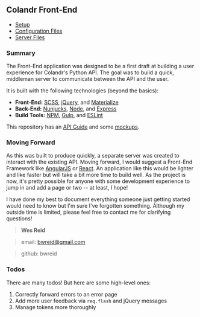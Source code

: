 ## Colandr Front-End

* [Setup](../readme.md)
* [Configuration Files](./01-configuration.md)
* [Server Files](./02-server.md)


### Summary

The Front-End application was designed to be a first draft at building a user experience for Colandr's Python API. The goal was to build a quick, middleman server to communicate between the API and the user.

It is built with the following technologies (beyond the basics):

* **Front-End:** [SCSS](http://sass-lang.com/), [jQuery](https://jquery.com/), and [Materialize](http://materializecss.com/)
* **Back-End:** [Nunjucks](https://mozilla.github.io/nunjucks/), [Node](https://nodejs.org/), and [Express](http://expressjs.com/)
* **Build Tools:** [NPM](https://www.npmjs.com), [Gulp](http://gulpjs.com/), and [ESLint](http://eslint.org/)

This repository has an [API Guide](./api-guide.html) and some [mockups](../mockups/colandr-1.pdf).


### Moving Forward

As this was built to produce quickly, a separate server was created to interact with the existing API. Moving forward, I would suggest a Front-End Framework like [AngularJS](https://angularjs.org/) or [React](https://facebook.github.io/react/). An application like this would be lighter and like faster but will take a bit more time to build well. As the project is now, it's pretty possible for anyone with some development experience to jump in and add a page or two -- at least, I hope!

I have done my best to document everything someone just getting started would need to know but I'm sure I've forgotten something. Although my outside time is limited, please feel free to contact me for clarifying questions!

> **Wes Reid**

> email: bwreid@gmail.com

> github: bwreid


### Todos

There are many todos! But here are some high-level ones:

1. Correctly forward errors to an error page
1. Add more user feedback via `req.flash` and jQuery messages
1. Manage tokens more thoroughly
